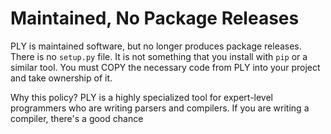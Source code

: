 # Maintained, No Package Releases

PLY is maintained software, but no longer produces package releases.
There is no `setup.py` file.  It is not something that you install
with `pip` or a similar tool. You must COPY the necessary code from
PLY into your project and take ownership of it.

Why this policy? PLY is a highly specialized tool for expert-level
programmers who are writing parsers and compilers.  If you are writing
a compiler, there's a good chance